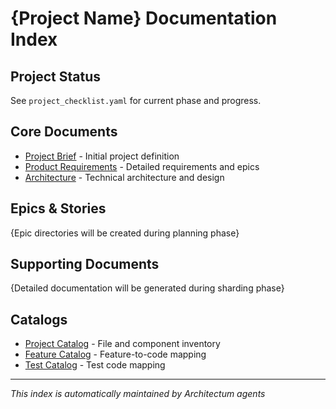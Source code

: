 # {Project Name} Documentation Index

## Project Status
See `project_checklist.yaml` for current phase and progress.

## Core Documents
- [Project Brief](core_documents/project-brief.md) - Initial project definition
- [Product Requirements](core_documents/prd.md) - Detailed requirements and epics
- [Architecture](core_documents/architecture.md) - Technical architecture and design

## Epics & Stories
{Epic directories will be created during planning phase}

## Supporting Documents
{Detailed documentation will be generated during sharding phase}

## Catalogs
- [Project Catalog](catalogs/project_catalog.yaml) - File and component inventory
- [Feature Catalog](catalogs/feature_catalog.yaml) - Feature-to-code mapping
- [Test Catalog](catalogs/test_catalog.yaml) - Test code mapping

---
*This index is automatically maintained by Architectum agents*
